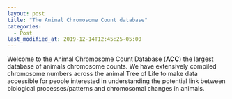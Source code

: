 ```yaml
---
layout: post
title: "The Animal Chromosome Count database"
categories:
  - Post
last_modified_at: 2019-12-14T12:45:25-05:00
---
```


Welcome to the Animal Chromosome Count Database (**ACC**) the largest database of animals chromosome counts. We have extensively compiled chromosome numbers across the animal Tree of Life to make data accessible for people interested in understanding the potential link between biological processes/patterns and chromosomal changes in animals.
